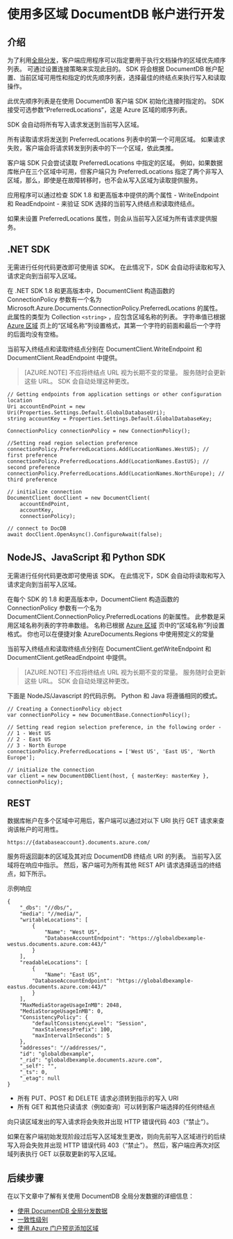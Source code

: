 <properties
    pageTitle="在 DocumentDB 中使用多个区域进行开发 | Azure"
    description="了解如何从 Azure DocumentDB（完全托管的 NoSQL 数据库服务）访问多个区域中的数据。"
    services="documentdb"
    documentationcenter=""
    author="mimig1"
    manager="jhubbard"
    editor=""
    translationtype="Human Translation" />
    
<tags
    ms.assetid="d4579378-0b3a-44a5-9f5b-630f1fa4c66d"
    ms.service="documentdb"
    ms.devlang="multiple"
    ms.topic="article"
    ms.tgt_pltfrm="na"
    ms.workload="na"
    ms.date="02/09/2017"
    wacn.date="04/17/2017"
    ms.author="mimig"
    ms.sourcegitcommit="7cc8d7b9c616d399509cd9dbdd155b0e9a7987a8"
    ms.openlocfilehash="ad8dc8d73553efbf2cfc8d7f97a291e4e29d39a8"
    ms.lasthandoff="04/07/2017" />

# <a name="developing-with-multi-region-documentdb-accounts"></a>使用多区域 DocumentDB 帐户进行开发

## <a name="introduction"></a>介绍

为了利用[全局分发](/documentation/articles/documentdb-distribute-data-globally/)，客户端应用程序可以指定要用于执行文档操作的区域优先顺序列表。 可通过设置连接策略来实现此目的。 SDK 将会根据 DocumentDB 帐户配置、当前区域可用性和指定的优先顺序列表，选择最佳的终结点来执行写入和读取操作。

此优先顺序列表是在使用 DocumentDB 客户端 SDK 初始化连接时指定的。 SDK 接受可选参数“PreferredLocations”，这是 Azure 区域的顺序列表。

SDK 会自动将所有写入请求发送到当前写入区域。

所有读取请求将发送到 PreferredLocations 列表中的第一个可用区域。 如果请求失败，客户端会将请求转发到列表中的下一个区域，依此类推。

客户端 SDK 只会尝试读取 PreferredLocations 中指定的区域。 例如，如果数据库帐户在三个区域中可用，但客户端只为 PreferredLocations 指定了两个非写入区域，那么，即使是在故障转移时，也不会从写入区域为读取提供服务。

应用程序可以通过检查 SDK 1.8 和更高版本中提供的两个属性 - WriteEndpoint 和 ReadEndpoint - 来验证 SDK 选择的当前写入终结点和读取终结点。

如果未设置 PreferredLocations 属性，则会从当前写入区域为所有请求提供服务。

## <a name="net-sdk"></a>.NET SDK
无需进行任何代码更改即可使用该 SDK。 在此情况下，SDK 会自动将读取和写入请求定向到当前写入区域。

在 .NET SDK 1.8 和更高版本中，DocumentClient 构造函数的 ConnectionPolicy 参数有一个名为 Microsoft.Azure.Documents.ConnectionPolicy.PreferredLocations 的属性。 此属性的类型为 Collection `<string>` ，应包含区域名称的列表。 字符串值已根据 [Azure 区域][regions] 页上的“区域名称”列设置格式，其第一个字符的前面和最后一个字符的后面均没有空格。

当前写入终结点和读取终结点分别在 DocumentClient.WriteEndpoint 和 DocumentClient.ReadEndpoint 中提供。

> [AZURE.NOTE]
> 不应将终结点 URL 视为长期不变的常量。 服务随时会更新这些 URL。 SDK 会自动处理这种更改。
>
>

    // Getting endpoints from application settings or other configuration location
    Uri accountEndPoint = new Uri(Properties.Settings.Default.GlobalDatabaseUri);
    string accountKey = Properties.Settings.Default.GlobalDatabaseKey;

    ConnectionPolicy connectionPolicy = new ConnectionPolicy();

    //Setting read region selection preference
    connectionPolicy.PreferredLocations.Add(LocationNames.WestUS); // first preference
    connectionPolicy.PreferredLocations.Add(LocationNames.EastUS); // second preference
    connectionPolicy.PreferredLocations.Add(LocationNames.NorthEurope); // third preference

    // initialize connection
    DocumentClient docClient = new DocumentClient(
        accountEndPoint,
        accountKey,
        connectionPolicy);

    // connect to DocDB
    await docClient.OpenAsync().ConfigureAwait(false);

## <a name="nodejs-javascript-and-python-sdks"></a>NodeJS、JavaScript 和 Python SDK
无需进行任何代码更改即可使用该 SDK。 在此情况下，SDK 会自动将读取和写入请求定向到当前写入区域。

在每个 SDK 的 1.8 和更高版本中，DocumentClient 构造函数的 ConnectionPolicy 参数有一个名为 DocumentClient.ConnectionPolicy.PreferredLocations 的新属性。 此参数是采用区域名称列表的字符串数组。 名称已根据 [Azure 区域][regions] 页中的“区域名称”列设置格式。 你也可以在便捷对象 AzureDocuments.Regions 中使用预定义的常量

当前写入终结点和读取终结点分别在 DocumentClient.getWriteEndpoint 和 DocumentClient.getReadEndpoint 中提供。

> [AZURE.NOTE]
> 不应将终结点 URL 视为长期不变的常量。 服务随时会更新这些 URL。 SDK 会自动处理这种更改。
>
>

下面是 NodeJS/Javascript 的代码示例。 Python 和 Java 将遵循相同的模式。

    // Creating a ConnectionPolicy object
    var connectionPolicy = new DocumentBase.ConnectionPolicy();

	// Setting read region selection preference, in the following order -
	// 1 - West US
	// 2 - East US
	// 3 - North Europe
	connectionPolicy.PreferredLocations = ['West US', 'East US', 'North Europe'];
	    
	// initialize the connection
	var client = new DocumentDBClient(host, { masterKey: masterKey }, connectionPolicy);

## <a name="rest"></a>REST
数据库帐户在多个区域中可用后，客户端可以通过对以下 URI 执行 GET 请求来查询该帐户的可用性。

    https://{databaseaccount}.documents.azure.com/

服务将返回副本的区域及其对应 DocumentDB 终结点 URI 的列表。 当前写入区域将在响应中指示。 然后，客户端可为所有其他 REST API 请求选择适当的终结点，如下所示。

示例响应

    {
        "_dbs": "//dbs/",
        "media": "//media/",
        "writableLocations": [
            {
                "Name": "West US",
                "DatabaseAccountEndpoint": "https://globaldbexample-westus.documents.azure.com:443/"
            }
        ],
        "readableLocations": [
            {
                "Name": "East US",
	        "DatabaseAccountEndpoint": "https://globaldbexample-eastus.documents.azure.com:443/"
            }
        ],
        "MaxMediaStorageUsageInMB": 2048,
        "MediaStorageUsageInMB": 0,
        "ConsistencyPolicy": {
            "defaultConsistencyLevel": "Session",
            "maxStalenessPrefix": 100,
            "maxIntervalInSeconds": 5
        },
        "addresses": "//addresses/",
        "id": "globaldbexample",
        "_rid": "globaldbexample.documents.azure.com",
        "_self": "",
        "_ts": 0,
        "_etag": null
    }

- 所有 PUT、POST 和 DELETE 请求必须转到指示的写入 URI
- 所有 GET 和其他只读请求（例如查询）可以转到客户端选择的任何终结点

向只读区域发出的写入请求将会失败并出现 HTTP 错误代码 403（“禁止”）。

如果在客户端初始发现阶段过后写入区域发生更改，则向先前写入区域进行的后续写入将会失败并出现 HTTP 错误代码 403（“禁止”）。 然后，客户端应再次对区域列表执行 GET 以获取更新的写入区域。

## <a name="next-steps"></a>后续步骤
在以下文章中了解有关使用 DocumentDB 全局分发数据的详细信息：

- [使用 DocumentDB 全局分发数据](/documentation/articles/documentdb-distribute-data-globally/)
- [一致性级别](/documentation/articles/documentdb-consistency-levels/)
- [使用 Azure 门户预览添加区域](/documentation/articles/documentdb-portal-global-replication/)

[regions]: https://azure.microsoft.com/regions/

<!---Update_Description: link update -->